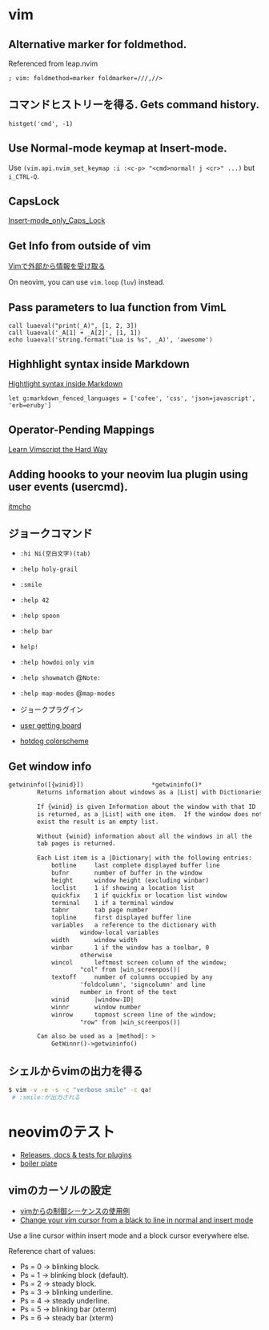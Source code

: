 # vim

## Alternative marker for foldmethod.

Referenced from leap.nvim

```fennel
; vim: foldmethod=marker foldmarker=///,//>
```

## コマンドヒストリーを得る. Gets command history.

`histget('cmd', -1)`

## Use Normal-mode keymap at Insert-mode.

Use `(vim.api.nvim_set_keymap :i :<c-p> "<cmd>normal! j <cr>" ...)` but `i_CTRL-Q`.

## CapsLock
[Insert-mode_only_Caps_Lock](https://vim.fandom.com/wiki/Insert-mode_only_Caps_Lock)


## Get Info from outside of vim

[Vimで外部から情報を受け取る](https://hackerslab.aktsk.jp/2020/12/receive-on-vim)

On neovim, you can use `vim.loop` (`luv`) instead.

## Pass parameters to lua function from VimL

```vim
call luaeval("print(_A)", [1, 2, 3])
call luaeval('_A[1] + _A[2]', [1, 1])
echo luaeval('string.format("Lua is %s", _A)', 'awesome')
```

## Highhlight syntax inside Markdown

[Hightlight syntax inside Markdown](https://vimtricks.com/p/highlight-syntax-inside-markdown/)

```vim
let g:markdown_fenced_languages = ['cofee', 'css', 'json=javascript', 'erb=eruby']
```

## Operator-Pending Mappings

[Learn Vimscript the Hard Way](https://learnvimscriptthehardway.stevelosh.com/chapters/15.html)

## Adding hoooks to your neovim lua plugin using user events (usercmd).

[itmcho](https://itmecho.com/blog/neovim-lua-hooks-with-user-events)

## ジョークコマンド

- `:hi Ni(空白文字)(tab)`
- `:help holy-grail`
- `:smile`
- `:help 42`
- `:help spoon`
- `:help bar`
- `help!`
- `:help howdoi` `only vim`
- `:help showmatch` @`Note:`
- `:help map-modes` @`map-modes`

- ジョークプラグイン
- [user getting board](https://github.com/mikesmithgh/ugbi)
- [hotdog colorscheme](https://github.com/tckmn/hotdog.vim)

## Get window info
```txt
getwininfo([{winid}])					*getwininfo()*
		Returns information about windows as a |List| with Dictionaries.

		If {winid} is given Information about the window with that ID
		is returned, as a |List| with one item.  If the window does not
		exist the result is an empty list.

		Without {winid} information about all the windows in all the
		tab pages is returned.

		Each List item is a |Dictionary| with the following entries:
			botline		last complete displayed buffer line
			bufnr		number of buffer in the window
			height		window height (excluding winbar)
			loclist		1 if showing a location list
			quickfix	1 if quickfix or location list window
			terminal	1 if a terminal window
			tabnr		tab page number
			topline		first displayed buffer line
			variables	a reference to the dictionary with
					window-local variables
			width		window width
			winbar		1 if the window has a toolbar, 0
					otherwise
			wincol		leftmost screen column of the window;
					"col" from |win_screenpos()|
			textoff		number of columns occupied by any
					'foldcolumn', 'signcolumn' and line
					number in front of the text
			winid		|window-ID|
			winnr		window number
			winrow		topmost screen line of the window;
					"row" from |win_screenpos()|

		Can also be used as a |method|: >
			GetWinnr()->getwininfo()
```

## シェルからvimの出力を得る

```sh
$ vim -v -e -s -c "verbose smile" -c qa!
 # :smile:が出力される
```

# neovimのテスト

- [Releases, docs & tests for plugins](https://www.reddit.com/r/neovim/comments/103d9on/releases_docs_tests_for_plugins/)
- [boiler plate](https://github.com/shortcuts/neovim-plugin-boilerplate)



## vimのカーソルの設定

- [vimからの制御シーケンスの使用例](https://ttssh2.osdn.jp/manual/4/ja/usage/tips/vim.html)
- [Change your vim cursor from a black to line in normal and insert mode](https://youtu.be/FcQjTXLrVUU)

Use a line cursor within insert mode and a block cursor everywhere else.

Reference chart of values:
- Ps = 0 -> blinking block.
- Ps = 1 -> blinking block (default).
- Ps = 2 -> steady block.
- Ps = 3 -> blinking underline.
- Ps = 4 -> steady underline.
- Ps = 5 -> blinking bar (xterm)
- Ps = 6 -> steady bar (xterm)
